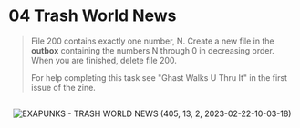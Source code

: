 # 04 Trash World News

> File 200 contains exactly one number, N. Create a new file in the **outbox** containing the numbers N through 0 in decreasing order. When you are finished, delete file 200.
>
> For help completing this task see "Ghast Walks U Thru It" in the first issue of the zine.

##

<div align="center">

![EXAPUNKS - TRASH WORLD NEWS (405, 13, 2, 2023-02-22-10-03-18)](https://user-images.githubusercontent.com/60892747/220574104-3b98b53f-fd06-439a-be31-97c93c94d0d2.gif)

</div>
